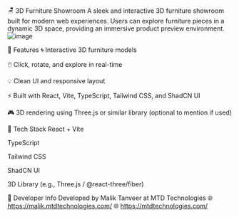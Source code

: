🪑 3D Furniture Showroom
A sleek and interactive 3D furniture showroom built for modern web experiences. Users can explore furniture pieces in a dynamic 3D space, providing an immersive product preview environment.
![image](https://github.com/user-attachments/assets/4d88e390-0552-4d89-9394-2308617066bb)


🎯 Features
🌀 Interactive 3D furniture models

🖱️ Click, rotate, and explore in real-time

💡 Clean UI and responsive layout

⚡ Built with React, Vite, TypeScript, Tailwind CSS, and ShadCN UI

🎮 3D rendering using Three.js or similar library (optional to mention if used)

🧪 Tech Stack
React + Vite

TypeScript

Tailwind CSS

ShadCN UI

3D Library (e.g., Three.js / @react-three/fiber)

💼 Developer Info
Developed by Malik Tanveer at MTD Technologies
🌐 https://malik.mtdtechnologies.com/
🌐 https://mtdtechnologies.com/
